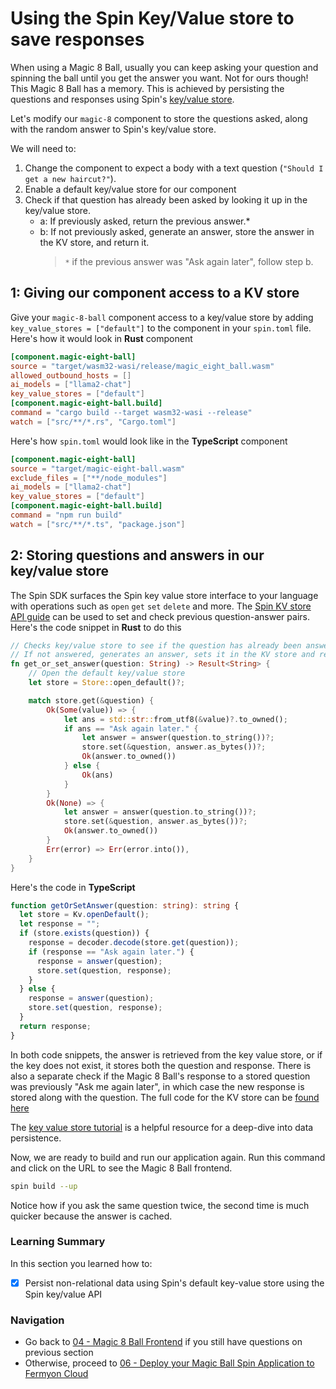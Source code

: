 # Using the Spin Key/Value store to save responses

When using a Magic 8 Ball, usually you can keep asking your question and spinning the ball until you get the answer you want. Not for ours though! This Magic 8 Ball has a memory. This is achieved by persisting the questions and responses using Spin's [key/value store](https://developer.fermyon.com/spin/kv-store-api-guide).

Let's modify our `magic-8` component to store the questions asked, along with the random answer to Spin's key/value store.

We will need to:

1. Change the component to expect a body with a text question (`"Should I get a new haircut?"`).
1. Enable a default key/value store for our component
1. Check if that question has already been asked by looking it up in the key/value store.
   - a: If previously asked, return the previous answer.\*
   - b: If not previously asked, generate an answer, store the answer in the KV store, and return it.
     > `*` if the previous answer was "Ask again later", follow step b.

## 1: Giving our component access to a KV store

Give your `magic-8-ball` component access to a key/value store by adding `key_value_stores = ["default"]` to the component in your `spin.toml` file. Here's how it would look in **Rust** component

```toml
[component.magic-eight-ball]
source = "target/wasm32-wasi/release/magic_eight_ball.wasm"
allowed_outbound_hosts = []
ai_models = ["llama2-chat"]
key_value_stores = ["default"]
[component.magic-eight-ball.build]
command = "cargo build --target wasm32-wasi --release"
watch = ["src/**/*.rs", "Cargo.toml"]
```

Here's how `spin.toml` would look like in the **TypeScript** component

```toml
[component.magic-eight-ball]
source = "target/magic-eight-ball.wasm"
exclude_files = ["**/node_modules"]
ai_models = ["llama2-chat"]
key_value_stores = ["default"]
[component.magic-eight-ball.build]
command = "npm run build"
watch = ["src/**/*.ts", "package.json"]
```

## 2: Storing questions and answers in our key/value store

The Spin SDK surfaces the Spin key value store interface to your language with operations such as `open` `get` `set` `delete` and more. The [Spin KV store API guide](https://developer.fermyon.com/spin/kv-store-api-guide) can be used to set and check previous question-answer pairs. Here's the code snippet in **Rust** to do this

```rust
// Checks key/value store to see if the question has already been answered.
// If not answered, generates an answer, sets it in the KV store and returns it.
fn get_or_set_answer(question: String) -> Result<String> {
    // Open the default key/value store
    let store = Store::open_default()?;

    match store.get(&question) {
        Ok(Some(value)) => {
            let ans = std::str::from_utf8(&value)?.to_owned();
            if ans == "Ask again later." {
                let answer = answer(question.to_string())?;
                store.set(&question, answer.as_bytes())?;
                Ok(answer.to_owned())
            } else {
                Ok(ans)
            }
        }
        Ok(None) => {
            let answer = answer(question.to_string())?;
            store.set(&question, answer.as_bytes())?;
            Ok(answer.to_owned())
        }
        Err(error) => Err(error.into()),
    }
}
```

Here's the code in **TypeScript**

```ts
function getOrSetAnswer(question: string): string {
  let store = Kv.openDefault();
  let response = "";
  if (store.exists(question)) {
    response = decoder.decode(store.get(question));
    if (response == "Ask again later.") {
      response = answer(question);
      store.set(question, response);
    }
  } else {
    response = answer(question);
    store.set(question, response);
  }
  return response;
}
```

In both code snippets, the answer is retrieved from the key value store, or if the key does not exist, it stores both the question and response. There is also a separate check if the Magic 8 Ball's response to a stored question was previously "Ask me again later", in which case the
new response is stored along with the question. The full code for the KV store can be [found here](https://github.com/fermyon/workshops/tree/main/spin/apps/05-spin-kv)

The [key value store tutorial](https://developer.fermyon.com/spin/kv-store-tutorial) is a helpful resource for a deep-dive into data persistence.

Now, we are ready to build and run our application again. Run this command and click on the URL to see the Magic 8 Ball frontend.

```bash
spin build --up
```

Notice how if you ask the same question twice, the second time is much quicker because the answer is cached.

### Learning Summary

In this section you learned how to:

- [x] Persist non-relational data using Spin's default key-value store using the Spin key/value API

### Navigation

- Go back to [04 - Magic 8 Ball Frontend](04-frontend.md) if you still have questions on previous section
- Otherwise, proceed to [06 - Deploy your Magic Ball Spin Application to Fermyon Cloud](06-deploy-fermyon-cloud.md)
